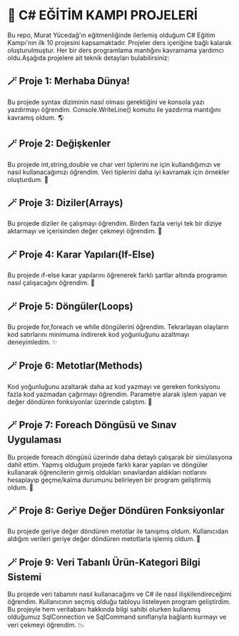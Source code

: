   # 🚀 C# EĞİTİM KAMPI PROJELERİ

  Bu repo, Murat Yücedağ'ın eğitmenliğinde ilerlemiş olduğum C# Eğitim Kampı'nın ilk 10 projesini kapsamaktadır. Projeler ders içeriğine bağlı kalarak oluşturulmuştur. Her bir ders programlama
  mantığını kavramama yardımcı oldu.Aşağıda projelere ait teknik detayları bulabilirsiniz:

  ## 🪄 Proje 1: Merhaba Dünya!
  Bu projede syntax diziminin nasıl olması gerektiğini ve konsola yazı yazdırmayı öğrendim. Console.WriteLine() komutu ile yazdırma mantığını kavramış oldum. 🌎

  ## 🪄 Proje 2: Değişkenler
  Bu projede int,string,double ve char veri tiplerini ne için kullandığımızı ve nasıl kullanacağımızı öğrendim. Veri tiplerini daha iyi kavramak için örnekler oluşturdum. 💎

  ## 🪄 Proje 3: Diziler(Arrays)
  Bu projede diziler ile çalışmayı öğrendim. Birden fazla veriyi tek bir diziye aktarmayı ve içerisinden değer çekmeyi öğrendim. 🧩

  ## 🪄 Proje 4: Karar Yapıları(If-Else)
  Bu projede ıf-else karar yapılarını öğrenerek farklı şartlar altında programın nasıl çalışacağını öğrendim. 🎲

  ## 🪄 Proje 5: Döngüler(Loops)
  Bu projede for,foreach ve while döngülerini öğrendim. Tekrarlayan olayların kod satırlarını minimuma indirerek kod yoğunluğunu azaltmayı deneyimledim. ✨

  ## 🪄 Proje 6: Metotlar(Methods)
  Kod yoğunluğunu azaltarak daha az kod yazmayı ve gereken fonksiyonu fazla kod yazmadan çağırmayı öğrendim. Parametre alarak işlem yapan ve değer döndüren fonksiyonlar 
  üzerinde çalıştım. 🔑

  ## 🪄 Proje 7: Foreach Döngüsü ve Sınav Uygulaması
  Bu projede foreach döngüsü üzerinde daha detaylı çalışarak bir simülasyona dahil ettim. Yapmış olduğum projede farklı karar yapıları ve döngüler kullanarak öğrencilerin girmiş oldukları 
  sınavlardan aldıkları notlarını hesaplayıp geçme/kalma durumunu belirleyen bir program geliştirmiş oldum. 📝

  ## 🪄 Proje 8: Geriye Değer Döndüren Fonksiyonlar 
  Bu projede geriye değer döndüren metotlar ile tanışmış oldum. Kullanıcıdan aldığım verileri geriye değer döndüren metotlarla işlemiş oldum. 🤖

  ## 🪄 Proje 9: Veri Tabanlı Ürün-Kategori Bilgi Sistemi
  Bu projede veri tabanını nasıl kullanacağımı ve C# ile nasıl ilişkilendireceğimi öğrendim. Kullanıcının seçmiş olduğu tabloyu listeleyen program geliştirdim. Bu projeyle hem 
  veritabanı hakkında bilgi sahibi olurken kullanmış olduğumuz SqlConnection ve SqlCommand sınıflarıyla bağlantı kurmayı ve veri çekmeyi öğrendim. 📉

